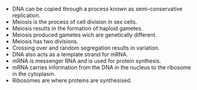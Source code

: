 - DNA can be copied through a process known as semi-conservative replication.
- Meiosis is the process of cell division in sex cells.
- Meiosis results in the formation of haploid gametes.
- Meiosis produced gametes wich are genetically different.
- Meiosis has two divisions.
- Crossing over and random segregation results in variation.
- DNA also acts as a template strand for mRNA.
- mRNA is messenger RNA and is used for protein synthesis.
- mRNA carries information from the DNA in the nucleus to the ribosome in the cytoplasm.
- Ribosomes are where proteins are synthesised.